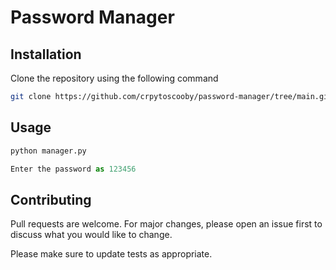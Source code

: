# Password Manager


## Installation

Clone the repository using the following command

```bash
git clone https://github.com/crpytoscooby/password-manager/tree/main.git
```

## Usage

```python
python manager.py

Enter the password as 123456
```
## Contributing
Pull requests are welcome. For major changes, please open an issue first to discuss what you would like to change.

Please make sure to update tests as appropriate.